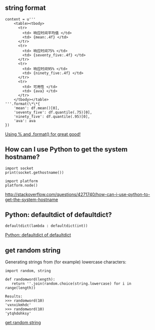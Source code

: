 ## string format

    content = u'''
        <table><tbody>
          <tr>
            <td> 响应时间平均值 </td>
            <td> {mean:.4f} </td>
          </tr>
          <tr>
            <td> 响应时间75% </td>
            <td> {seventy_five:.4f} </td>
          </tr>
          <tr>
            <td> 响应时间95% </td>
            <td> {ninety_five:.4f} </td>
          </tr>
          <tr>
            <td> 可用性 </td>
            <td> {ava} </td>
          </tr>
        </tbody></table>
    '''.format(\*\*{
        'mean': df.mean()[0],
        'seventy_five': df.quantile(.75)[0],
        'ninety_five': df.quantile(.95)[0],
        'ava': ava
    })

[Using % and .format() for great good!](https://pyformat.info/)


## How can I use Python to get the system hostname?

    import socket
    print(socket.gethostname())

    import platform
    platform.node()

http://stackoverflow.com/questions/4271740/how-can-i-use-python-to-get-the-system-hostname


## Python: defaultdict of defaultdict?

    defaultdict(lambda : defaultdict(int))

[Python: defaultdict of defaultdict](http://stackoverflow.com/questions/5029934/python-defaultdict-of-defaultdict)


## get random string

Generating strings from (for example) lowercase characters:

    import random, string

    def randomword(length):
       return ''.join(random.choice(string.lowercase) for i in range(length))

    Results:
    >>> randomword(10)
    'vxnxikmhdc'
    >>> randomword(10)
    'ytqhdohksy'

[get random string](http://stackoverflow.com/questions/2030053/random-strings-in-python)
